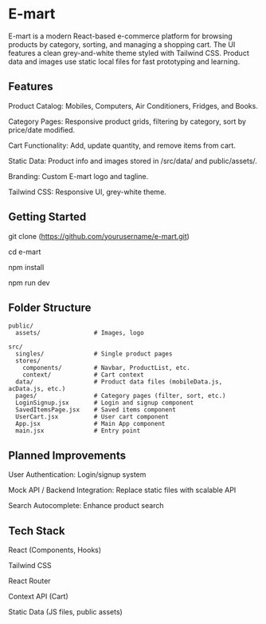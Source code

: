 # E-mart

E-mart is a modern React-based e-commerce platform for browsing products by category, sorting, and managing a shopping cart. The UI features a clean grey-and-white theme styled with Tailwind CSS. Product data and images use static local files for fast prototyping and learning.

## Features

Product Catalog:
Mobiles, Computers, Air Conditioners, Fridges, and Books.

Category Pages:
Responsive product grids, filtering by category, sort by price/date modified.

Cart Functionality:
Add, update quantity, and remove items from cart.

Static Data:
Product info and images stored in /src/data/ and public/assets/.

Branding:
Custom E-mart logo and tagline.

Tailwind CSS:
Responsive UI, grey-white theme.

## Getting Started

git clone (https://github.com/yourusername/e-mart.git)

cd e-mart

npm install

npm run dev

## Folder Structure

```
public/
  assets/               # Images, logo

src/
  singles/              # Single product pages
  stores/
    components/         # Navbar, ProductList, etc.
    context/            # Cart context
  data/                 # Product data files (mobileData.js, acData.js, etc.)
  pages/                # Category pages (filter, sort, etc.)
  LoginSignup.jsx       # Login and signup component
  SavedItemsPage.jsx    # Saved items component
  UserCart.jsx          # User cart component
  App.jsx               # Main App component
  main.jsx              # Entry point

```

## Planned Improvements

User Authentication: Login/signup system

Mock API / Backend Integration: Replace static files with scalable API

Search Autocomplete: Enhance product search

## Tech Stack

React (Components, Hooks)

Tailwind CSS

React Router

Context API (Cart)

Static Data (JS files, public assets)